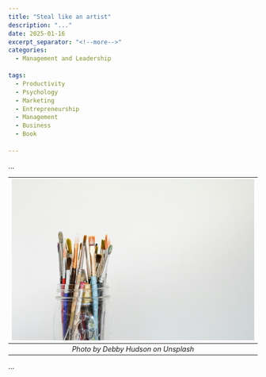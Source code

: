```yaml
---
title: "Steal like an artist"
description: "..."
date: 2025-01-16
excerpt_separator: "<!--more-->"
categories:
  - Management and Leadership

tags:
  - Productivity
  - Psychology
  - Marketing
  - Entrepreneurship
  - Management
  - Business
  - Book

---
```


...


| ![image](/assets/images/debby-hudson-artistic-unsplash.jpg) |
|:--:|
| *Photo by Debby Hudson on Unsplash* |

...